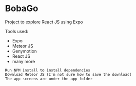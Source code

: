 # BobaGo

Project to explore React JS using Expo

Tools used:
- Expo
- Meteor JS
- Genymotion
- React JS
- many more

```
Run NPM install to install dependencies
Download Meteor JS (I'm not sure how to save the download)
The app screens are under the app folder
```